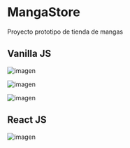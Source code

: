 # MangaStore
Proyecto prototipo de tienda de mangas

## Vanilla JS 

![imagen](https://user-images.githubusercontent.com/104238144/211173262-c2ea1b0e-5a31-4d88-bcc7-8a22e94de5b4.png)

![imagen](https://user-images.githubusercontent.com/104238144/211173243-5ddb65a1-3bd2-4ca2-aa95-ac58be393ec6.png)

![imagen](https://user-images.githubusercontent.com/104238144/211394417-ed113480-0133-4ff9-846f-520e39d564ae.png)

## React JS

![imagen](https://user-images.githubusercontent.com/104238144/217155934-fd9bc323-2fce-4c00-b148-918b579e0ac6.png)
